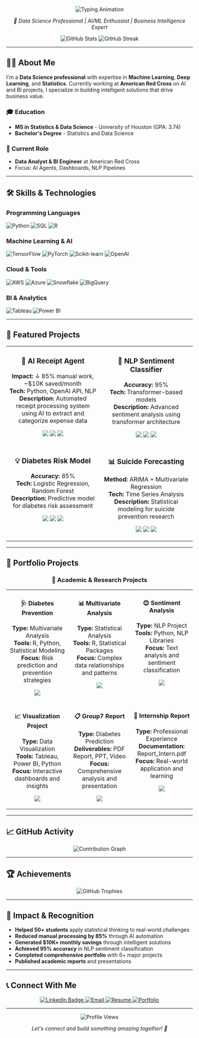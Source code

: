 <div align="center">
  <img src="https://readme-typing-svg.demolab.com/?lines=Karthik+Mettu+%7C+Data+Analyst+%7C+BI+Engineer+%7C+AI+Developer;&center=true&width=1000&height=45&color=58A6FF&vCenter=true&size=25&font=inter&weight=600" alt="Typing Animation" />
</div>

<div align="center">
  <p><em>🎯 Data Science Professional | AI/ML Enthusiast | Business Intelligence Expert</em></p>
</div>

<div align="center">
  <img src="https://github-readme-stats.vercel.app/api?username=karthik1636&show_icons=true&theme=dark&bg_color=0d1117&text_color=c9d1d9&icon_color=58a6ff&border_color=30363d&hide_border=false&include_all_commits=true&count_private=true" alt="GitHub Stats" />
  <img src="https://github-readme-streak-stats.herokuapp.com/?user=karthik1636&theme=dark&background=0d1117&stroke=58a6ff&ring=58a6ff&fire=58a6ff&currStreakNum=c9d1d9&sideNums=c9d1d9&currStreakLabel=58a6ff&sideLabels=c9d1d9&dates=7d8590" alt="GitHub Streak" />
</div>

---

## 👨‍💻 About Me

I'm a **Data Science professional** with expertise in **Machine Learning**, **Deep Learning**, and **Statistics**. Currently working at **American Red Cross** on AI and BI projects, I specialize in building intelligent solutions that drive business value.

### 🎓 Education
- **MS in Statistics & Data Science** - University of Houston (GPA: 3.74)
- **Bachelor's Degree** - Statistics and Data Science

### 🏢 Current Role
- **Data Analyst & BI Engineer** at American Red Cross
- Focus: AI Agents, Dashboards, NLP Pipelines

---

## 🛠️ Skills & Technologies

### Programming Languages
![Python](https://img.shields.io/badge/Python-3776AB?style=for-the-badge&logo=python&logoColor=white)
![SQL](https://img.shields.io/badge/SQL-4479A1?style=for-the-badge&logo=mysql&logoColor=white)
![R](https://img.shields.io/badge/R-276DC3?style=for-the-badge&logo=r&logoColor=white)

### Machine Learning & AI
![TensorFlow](https://img.shields.io/badge/TensorFlow-FF6F00?style=for-the-badge&logo=tensorflow&logoColor=white)
![PyTorch](https://img.shields.io/badge/PyTorch-EE4C2C?style=for-the-badge&logo=pytorch&logoColor=white)
![Scikit-learn](https://img.shields.io/badge/scikit--learn-F7931E?style=for-the-badge&logo=scikit-learn&logoColor=white)
![OpenAI](https://img.shields.io/badge/OpenAI-412991?style=for-the-badge&logo=openai&logoColor=white)

### Cloud & Tools
![AWS](https://img.shields.io/badge/AWS-232F3E?style=for-the-badge&logo=amazon-aws&logoColor=white)
![Azure](https://img.shields.io/badge/Azure-0078D4?style=for-the-badge&logo=microsoft-azure&logoColor=white)
![Snowflake](https://img.shields.io/badge/Snowflake-29B5E8?style=for-the-badge&logo=snowflake&logoColor=white)
![BigQuery](https://img.shields.io/badge/BigQuery-4285F4?style=for-the-badge&logo=google-cloud&logoColor=white)

### BI & Analytics
![Tableau](https://img.shields.io/badge/Tableau-E97627?style=for-the-badge&logo=tableau&logoColor=white)
![Power BI](https://img.shields.io/badge/Power_BI-F2C811?style=for-the-badge&logo=power-bi&logoColor=black)

---

## 🚀 Featured Projects

<table>
  <tr>
    <td width="50%" valign="top">
      <h3 align="center">🧾 AI Receipt Agent</h3>
      <p align="center">
        <strong>Impact:</strong> ↓ 85% manual work, ~$10K saved/month<br>
        <strong>Tech:</strong> Python, OpenAI API, NLP<br>
        <strong>Description:</strong> Automated receipt processing system using AI to extract and categorize expense data
      </p>
      <p align="center">
        <img src="https://img.shields.io/badge/Python-3776AB?style=for-the-badge&logo=python&logoColor=white" />
        <img src="https://img.shields.io/badge/OpenAI-412991?style=for-the-badge&logo=openai&logoColor=white" />
        <img src="https://img.shields.io/badge/NLP-000000?style=for-the-badge&logo=natural-language-processing&logoColor=white" />
      </p>
    </td>
    <td width="50%" valign="top">
      <h3 align="center">🧠 NLP Sentiment Classifier</h3>
      <p align="center">
        <strong>Accuracy:</strong> 95%<br>
        <strong>Tech:</strong> Transformer-based models<br>
        <strong>Description:</strong> Advanced sentiment analysis using transformer architecture
      </p>
      <p align="center">
        <img src="https://img.shields.io/badge/TensorFlow-FF6F00?style=for-the-badge&logo=tensorflow&logoColor=white" />
        <img src="https://img.shields.io/badge/PyTorch-EE4C2C?style=for-the-badge&logo=pytorch&logoColor=white" />
        <img src="https://img.shields.io/badge/Transformers-000000?style=for-the-badge&logo=huggingface&logoColor=white" />
      </p>
    </td>
  </tr>
  <tr>
    <td width="50%" valign="top">
      <h3 align="center">💡 Diabetes Risk Model</h3>
      <p align="center">
        <strong>Accuracy:</strong> 85%<br>
        <strong>Tech:</strong> Logistic Regression, Random Forest<br>
        <strong>Description:</strong> Predictive model for diabetes risk assessment
      </p>
      <p align="center">
        <img src="https://img.shields.io/badge/scikit--learn-F7931E?style=for-the-badge&logo=scikit-learn&logoColor=white" />
        <img src="https://img.shields.io/badge/Python-3776AB?style=for-the-badge&logo=python&logoColor=white" />
        <img src="https://img.shields.io/badge/ML-000000?style=for-the-badge&logo=machine-learning&logoColor=white" />
      </p>
    </td>
    <td width="50%" valign="top">
      <h3 align="center">📊 Suicide Forecasting</h3>
      <p align="center">
        <strong>Method:</strong> ARIMA + Multivariate Regression<br>
        <strong>Tech:</strong> Time Series Analysis<br>
        <strong>Description:</strong> Statistical modeling for suicide prevention research
      </p>
      <p align="center">
        <img src="https://img.shields.io/badge/R-276DC3?style=for-the-badge&logo=r&logoColor=white" />
        <img src="https://img.shields.io/badge/Python-3776AB?style=for-the-badge&logo=python&logoColor=white" />
        <img src="https://img.shields.io/badge/Statistics-000000?style=for-the-badge&logo=statistics&logoColor=white" />
      </p>
    </td>
  </tr>
</table>

---

## 📁 Portfolio Projects

<div align="center">
  <h3>🎯 Academic & Research Projects</h3>
</div>

<table>
  <tr>
    <td width="33%" valign="top">
      <h4 align="center">🩺 Diabetes Prevention</h4>
      <p align="center">
        <strong>Type:</strong> Multivariate Analysis<br>
        <strong>Tools:</strong> R, Python, Statistical Modeling<br>
        <strong>Focus:</strong> Risk prediction and prevention strategies
      </p>
      <p align="center">
        <a href="https://github.com/karthik1636/Portfolio/tree/main/Diabetes%20Prevention">
          <img src="https://img.shields.io/badge/View_Project-000000?style=for-the-badge&logo=github&logoColor=white" />
        </a>
      </p>
    </td>
    <td width="33%" valign="top">
      <h4 align="center">📊 Multivariate Analysis</h4>
      <p align="center">
        <strong>Type:</strong> Statistical Analysis<br>
        <strong>Tools:</strong> R, Statistical Packages<br>
        <strong>Focus:</strong> Complex data relationships and patterns
      </p>
      <p align="center">
        <a href="https://github.com/karthik1636/Portfolio/tree/main/Multivariate%20Analysis">
          <img src="https://img.shields.io/badge/View_Project-000000?style=for-the-badge&logo=github&logoColor=white" />
        </a>
      </p>
    </td>
    <td width="33%" valign="top">
      <h4 align="center">😊 Sentiment Analysis</h4>
      <p align="center">
        <strong>Type:</strong> NLP Project<br>
        <strong>Tools:</strong> Python, NLP Libraries<br>
        <strong>Focus:</strong> Text analysis and sentiment classification
      </p>
      <p align="center">
        <a href="https://github.com/karthik1636/Portfolio/tree/main/Sentiment%20Analysis">
          <img src="https://img.shields.io/badge/View_Project-000000?style=for-the-badge&logo=github&logoColor=white" />
        </a>
      </p>
    </td>
  </tr>
  <tr>
    <td width="33%" valign="top">
      <h4 align="center">📈 Visualization Project</h4>
      <p align="center">
        <strong>Type:</strong> Data Visualization<br>
        <strong>Tools:</strong> Tableau, Power BI, Python<br>
        <strong>Focus:</strong> Interactive dashboards and insights
      </p>
      <p align="center">
        <a href="https://github.com/karthik1636/Portfolio/tree/main/Visualization%20Project">
          <img src="https://img.shields.io/badge/View_Project-000000?style=for-the-badge&logo=github&logoColor=white" />
        </a>
      </p>
    </td>
    <td width="33%" valign="top">
      <h4 align="center">📋 Group7 Report</h4>
      <p align="center">
        <strong>Type:</strong> Diabetes Prediction<br>
        <strong>Deliverables:</strong> PDF Report, PPT, Video<br>
        <strong>Focus:</strong> Comprehensive analysis and presentation
      </p>
      <p align="center">
        <a href="https://github.com/karthik1636/Portfolio/tree/main/Group7%20Report">
          <img src="https://img.shields.io/badge/View_Project-000000?style=for-the-badge&logo=github&logoColor=white" />
        </a>
      </p>
    </td>
    <td width="33%" valign="top">
      <h4 align="center">💼 Internship Report</h4>
      <p align="center">
        <strong>Type:</strong> Professional Experience<br>
        <strong>Documentation:</strong> Report_Intern.pdf<br>
        <strong>Focus:</strong> Real-world application and learning
      </p>
      <p align="center">
        <a href="https://github.com/karthik1636/Portfolio/tree/main/Internship%20Report">
          <img src="https://img.shields.io/badge/View_Project-000000?style=for-the-badge&logo=github&logoColor=white" />
        </a>
      </p>
    </td>
  </tr>
</table>

---

## 📈 GitHub Activity

<div align="center">
  <img src="https://github-readme-activity-graph.vercel.app/graph?username=karthik1636&theme=dark&bg_color=0d1117&color=58a6ff&line=58a6ff&point=c9d1d9&area=true&hide_border=true" alt="Contribution Graph" />
</div>

---

## 🏆 Achievements

<div align="center">
  <img src="https://github-profile-trophy.vercel.app/?username=karthik1636&theme=dark&no-frame=true&no-bg=false&margin-w=4&row=1&column=6" alt="GitHub Trophies" />
</div>

---

## 🌟 Impact & Recognition

- **Helped 50+ students** apply statistical thinking to real-world challenges
- **Reduced manual processing by 85%** through AI automation
- **Generated $10K+ monthly savings** through intelligent solutions
- **Achieved 95% accuracy** in NLP sentiment classification
- **Completed comprehensive portfolio** with 6+ major projects
- **Published academic reports** and presentations

---

## 📞 Connect With Me

<div align="center">
  <a href="https://www.linkedin.com/in/karthik-mettu/" target="_blank">
    <img src="https://img.shields.io/badge/LinkedIn-Karthik_Mettu-0077B5?style=for-the-badge&logo=linkedin&logoColor=white" alt="LinkedIn Badge" />
  </a>
  <a href="mailto:karthikr.mettu@gmail.com">
    <img src="https://img.shields.io/badge/Gmail-D14836?style=for-the-badge&logo=gmail&logoColor=white" alt="Email" />
  </a>
  <a href="https://github.com/karthik1636/karthik1636/blob/main/DS_Resume_Com.pdf">
    <img src="https://img.shields.io/badge/Resume-4285F4?style=for-the-badge&logo=read-the-docs&logoColor=white" alt="Resume" />
  </a>
  <a href="https://karthik1636.github.io">
    <img src="https://img.shields.io/badge/Portfolio-000000?style=for-the-badge&logo=About.me&logoColor=white" alt="Portfolio" />
  </a>
</div>

---

<div align="center">
  <img src="https://komarev.com/ghpvc/?username=karthik1636&style=flat-square&color=58a6ff" alt="Profile Views" />
  <p><em>Let's connect and build something amazing together! 🚀</em></p>
</div>

